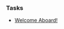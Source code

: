 ### Tasks
- [Welcome Aboard!](https://github.com/rolling-scopes-school/tasks/blob/webinar/tasks/welcome-aboard.md)


